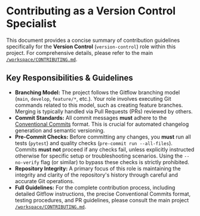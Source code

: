 # Contributing as a Version Control Specialist

This document provides a concise summary of contribution guidelines specifically for the **Version Control** (`version-control`) role within this project. For comprehensive details, please refer to the main [`/workspace/CONTRIBUTING.md`](/workspace/CONTRIBUTING.md).

## Key Responsibilities & Guidelines

*   **Branching Model:** The project follows the Gitflow branching model (`main`, `develop`, `feature/*`, etc.). Your role involves executing Git commands related to this model, such as creating feature branches. Merging is typically handled via Pull Requests (PRs) reviewed by others.
*   **Commit Standards:** All commit messages **must** adhere to the [Conventional Commits](https://www.conventionalcommits.org/) format. This is crucial for automated changelog generation and semantic versioning.
*   **Pre-Commit Checks:** Before committing any changes, you **must** run all tests (`pytest`) and quality checks (`pre-commit run --all-files`). Commits **must not** proceed if any checks fail, unless explicitly instructed otherwise for specific setup or troubleshooting scenarios. Using the `--no-verify` flag (or similar) to bypass these checks is strictly prohibited.
*   **Repository Integrity:** A primary focus of this role is maintaining the integrity and clarity of the repository's history through careful and accurate Git operations.
*   **Full Guidelines:** For the complete contribution process, including detailed Gitflow instructions, the precise Conventional Commits format, testing procedures, and PR guidelines, please consult the main project [`/workspace/CONTRIBUTING.md`](/workspace/CONTRIBUTING.md).
